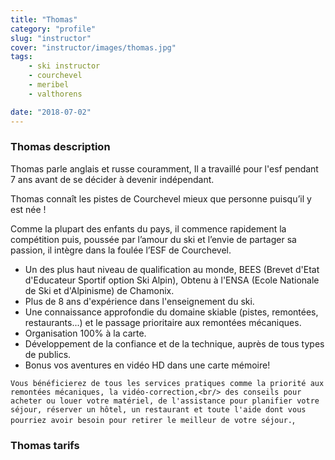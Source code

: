 ```yaml
---
title: "Thomas"
category: "profile"
slug: "instructor"
cover: "instructor/images/thomas.jpg"
tags:
    - ski instructor
    - courchevel
    - meribel
    - valthorens

date: "2018-07-02"
---
```


### Thomas description
Thomas parle anglais et russe couramment, Il a travaillé pour l'esf pendant 7 ans avant de se décider à devenir indépendant. 

Thomas connaît les pistes de Courchevel mieux que personne puisqu’il y est née !   

Comme la plupart des enfants du pays, il commence rapidement la compétition puis, poussée par l’amour du ski et l’envie de partager sa passion, il intègre dans la foulée l’ESF de Courchevel.

* Un des plus haut niveau de qualification au monde, BEES (Brevet d'Etat d'Educateur Sportif option Ski Alpin), Obtenu à l'ENSA (Ecole Nationale de Ski et d'Alpinisme) de Chamonix.
* Plus de 8 ans d'expérience dans l'enseignement du ski.
* Une connaissance approfondie du domaine skiable (pistes, remontées, restaurants...) et le passage prioritaire aux remontées mécaniques. 
* Organisation 100% à la carte. 
* Développement de la confiance et de la technique, auprès de tous types de publics.
* Bonus vos aventures en vidéo HD dans une carte mémoire!

`Vous bénéficierez de tous les services pratiques comme la priorité aux remontées mécaniques, la vidéo-correction,<br/> des conseils pour acheter ou louer votre matériel, de l'assistance pour planifier votre séjour, réserver un hôtel, un restaurant et toute l'aide dont vous pourriez avoir besoin pour retirer le meilleur de votre séjour.`,


### Thomas tarifs
